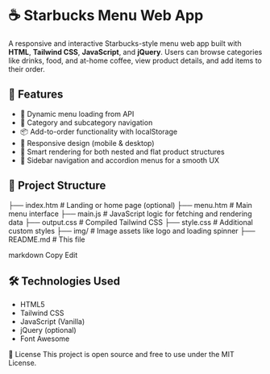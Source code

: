 # ☕ Starbucks Menu Web App

A responsive and interactive Starbucks-style menu web app built with **HTML**, **Tailwind CSS**, **JavaScript**, and **jQuery**. Users can browse categories like drinks, food, and at-home coffee, view product details, and add items to their order.

## 🚀 Features

- 🧭 Dynamic menu loading from API
- 🍹 Category and subcategory navigation
- 📦 Add-to-order functionality with localStorage
- 🔄 Responsive design (mobile & desktop)
- 🧠 Smart rendering for both nested and flat product structures
- 🧭 Sidebar navigation and accordion menus for a smooth UX

## 📁 Project Structure

├── index.htm # Landing or home page (optional) ├── menu.htm # Main menu interface ├── main.js # JavaScript logic for fetching and rendering data ├── output.css # Compiled Tailwind CSS ├── style.css # Additional custom styles ├── img/ # Image assets like logo and loading spinner ├── README.md # This file

markdown
Copy
Edit

## 🛠️ Technologies Used

- HTML5
- Tailwind CSS
- JavaScript (Vanilla)
- jQuery (optional)
- Font Awesome


📄 License
This project is open source and free to use under the MIT License.

